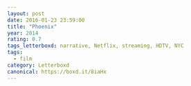 ```yaml
---
layout: post 
date: 2016-01-23 23:59:00
title: "Phoenix"
year: 2014
rating: 0.7
tags_letterboxd: narrative, Netflix, streaming, HDTV, NYC
tags:
  - film
category: Letterboxd
canonical: https://boxd.it/8iaHx
---
```

